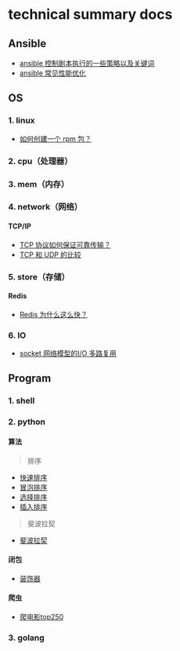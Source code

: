 # technical summary docs

## Ansible
* [ansible 控制剧本执行的一些策略以及关键词](https://github.com/frank-dc/blog/blob/main/ansible/controlling_playbook_execution.md)
* [ansible 常见性能优化](https://github.com/frank-dc/blog/blob/main/ansible/performance_improvement.md)

## OS
### 1. linux
* [如何创建一个 rpm 包？](https://github.com/frank-dc/blog/blob/main/system/linux/how_to_create_a_rpm_package.md)

### 2. cpu（处理器）

### 3. mem（内存）

### 4. network（网络）
#### TCP/IP
* [TCP 协议如何保证可靠传输？](https://github.com/frank-dc/blog/blob/main/system/network/tcp-ip/how_dose_the_tcp_protocol_ensure_reliable_transmission.md)
* [TCP 和 UDP 的比较](https://github.com/frank-dc/blog/blob/main/system/network/tcp-ip/the_difference_of_tcp_and_udp.md)

### 5. store（存储）
#### Redis
* [Redis 为什么这么快？](https://github.com/frank-dc/blog/blob/main/system/store/redis/why_is_redis_so_fast.md)

### 6. IO
* [socket 网络模型的I/O 多路复用](https://github.com/frank-dc/blog/blob/main/system/io/io_multiplexing_for_the_socket.md)

## Program
### 1. shell

### 2. python
#### 算法
> 排序
* [快速排序](https://github.com/frank-dc/blog/blob/main/program/python/algorithm/sort/quick_sort)
* [冒泡排序](https://github.com/frank-dc/blog/blob/main/program/python/algorithm/sort/dubble_sort)
* [选择排序](https://github.com/frank-dc/blog/blob/main/program/python/algorithm/sort/selection_sort)
* [插入排序](https://github.com/frank-dc/blog/blob/main/program/python/algorithm/sort/insertion_sort)

> 斐波拉契
* [斐波拉契](https://github.com/frank-dc/blog/blob/main/program/python/algorithm/fibonacci.py)

#### 闭包
* [装饰器](https://github.com/frank-dc/blog/blob/main/program/python/closure/decorator.py)

#### 爬虫
* [爬电影top250](https://github.com/frank-dc/blog/blob/main/program/python/crawler/static_web/movies_top_250.py)
### 3. golang